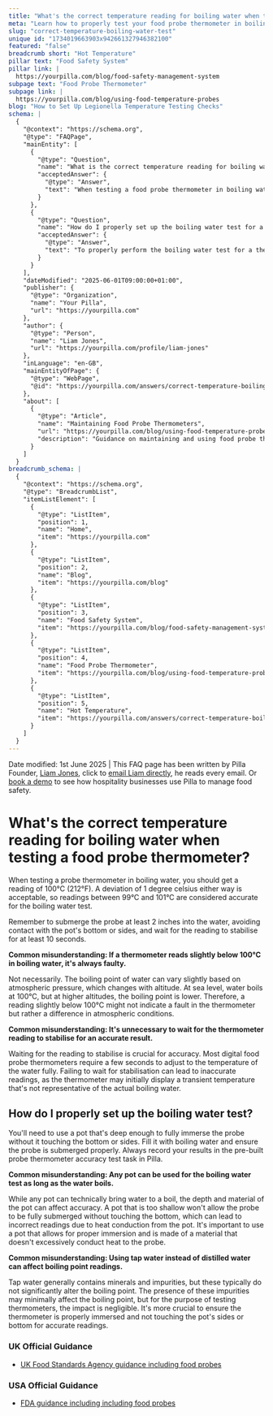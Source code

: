 ```yaml
---
title: "What's the correct temperature reading for boiling water when testing a food probe thermometer?"
meta: "Learn how to properly test your food probe thermometer in boiling water. The correct temperature reading should be between 99°C and 101°C. Follow these steps for accurate results."
slug: "correct-temperature-boiling-water-test"
unique id: "1734019663903x942661327946382100"
featured: "false"
breadcrumb short: "Hot Temperature"
pillar text: "Food Safety System"
pillar link: |
  https://yourpilla.com/blog/food-safety-management-system
subpage text: "Food Probe Thermometer"
subpage link: |
  https://yourpilla.com/blog/using-food-temperature-probes
blog: "How to Set Up Legionella Temperature Testing Checks"
schema: |
  {
    "@context": "https://schema.org",
    "@type": "FAQPage",
    "mainEntity": [
      {
        "@type": "Question",
        "name": "What is the correct temperature reading for boiling water when testing a food probe thermometer?",
        "acceptedAnswer": {
          "@type": "Answer",
          "text": "When testing a food probe thermometer in boiling water, an accurate reading ranges between 99°C and 101°C. Ensure the probe is submerged at least 5 cm into the water, avoiding the pot's bottom or sides, and allow the reading to stabilise for a minimum of 10 seconds. The boiling point can vary slightly with altitude adjustments impacting readings."
        }
      },
      {
        "@type": "Question",
        "name": "How do I properly set up the boiling water test for a food probe thermometer?",
        "acceptedAnswer": {
          "@type": "Answer",
          "text": "To properly perform the boiling water test for a thermometer, use a pot deep enough to fully immerse the probe without touching the bottom or sides. After filling the pot with boiling water, ensure the probe is accurately submerged and record your results with the designated probe thermometer accuracy test task in Pilla."
        }
      }
    ],
    "dateModified": "2025-06-01T09:00:00+01:00",
    "publisher": {
      "@type": "Organization",
      "name": "Your Pilla",
      "url": "https://yourpilla.com"
    },
    "author": {
      "@type": "Person",
      "name": "Liam Jones",
      "url": "https://yourpilla.com/profile/liam-jones"
    },
    "inLanguage": "en-GB",
    "mainEntityOfPage": {
      "@type": "WebPage",
      "@id": "https://yourpilla.com/answers/correct-temperature-boiling-water-test"
    },
    "about": [
      {
        "@type": "Article",
        "name": "Maintaining Food Probe Thermometers",
        "url": "https://yourpilla.com/blog/using-food-temperature-probes",
        "description": "Guidance on maintaining and using food probe thermometers for accurate temperature checks in food safety."
      }
    ]
  }
breadcrumb_schema: |
  {
    "@context": "https://schema.org",
    "@type": "BreadcrumbList",
    "itemListElement": [
      {
        "@type": "ListItem",
        "position": 1,
        "name": "Home",
        "item": "https://yourpilla.com"
      },
      {
        "@type": "ListItem",
        "position": 2,
        "name": "Blog",
        "item": "https://yourpilla.com/blog"
      },
      {
        "@type": "ListItem",
        "position": 3,
        "name": "Food Safety System",
        "item": "https://yourpilla.com/blog/food-safety-management-system"
      },
      {
        "@type": "ListItem",
        "position": 4,
        "name": "Food Probe Thermometer",
        "item": "https://yourpilla.com/blog/using-food-temperature-probes"
      },
      {
        "@type": "ListItem",
        "position": 5,
        "name": "Hot Temperature",
        "item": "https://yourpilla.com/answers/correct-temperature-boiling-water-test"
      }
    ]
  }
---
```


Date modified: 1st June 2025 | This FAQ page has been written by Pilla Founder, [Liam Jones](https://yourpilla.com/profile/liam-jones), click to [email Liam directly](https://mailto:liam@yourpilla.com/), he reads every email. Or [book a demo](https://calendly.com/pilla/demo) to see how hospitality businesses use Pilla to manage food safety.

# What's the correct temperature reading for boiling water when testing a food probe thermometer?

When testing a probe thermometer in boiling water, you should get a reading of 100°C (212°F). A deviation of 1 degree celsius either way is acceptable, so readings between 99°C and 101°C are considered accurate for the boiling water test.

Remember to submerge the probe at least 2 inches into the water, avoiding contact with the pot's bottom or sides, and wait for the reading to stabilise for at least 10 seconds.

**Common misunderstanding: If a thermometer reads slightly below 100°C in boiling water, it's always faulty.**

Not necessarily. The boiling point of water can vary slightly based on atmospheric pressure, which changes with altitude. At sea level, water boils at 100°C, but at higher altitudes, the boiling point is lower. Therefore, a reading slightly below 100°C might not indicate a fault in the thermometer but rather a difference in atmospheric conditions.

**Common misunderstanding: It's unnecessary to wait for the thermometer reading to stabilise for an accurate result.**

Waiting for the reading to stabilise is crucial for accuracy. Most digital food probe thermometers require a few seconds to adjust to the temperature of the water fully. Failing to wait for stabilisation can lead to inaccurate readings, as the thermometer may initially display a transient temperature that's not representative of the actual boiling water.

## How do I properly set up the boiling water test?

You'll need to use a pot that's deep enough to fully immerse the probe without it touching the bottom or sides. Fill it with boiling water and ensure the probe is submerged properly. Always record your results in the pre-built probe thermometer accuracy test task in Pilla.

**Common misunderstanding: Any pot can be used for the boiling water test as long as the water boils.**

While any pot can technically bring water to a boil, the depth and material of the pot can affect accuracy. A pot that is too shallow won't allow the probe to be fully submerged without touching the bottom, which can lead to incorrect readings due to heat conduction from the pot. It's important to use a pot that allows for proper immersion and is made of a material that doesn't excessively conduct heat to the probe.

**Common misunderstanding: Using tap water instead of distilled water can affect boiling point readings.**

Tap water generally contains minerals and impurities, but these typically do not significantly alter the boiling point. The presence of these impurities may minimally affect the boiling point, but for the purpose of testing thermometers, the impact is negligible. It's more crucial to ensure the thermometer is properly immersed and not touching the pot's sides or bottom for accurate readings.

### UK Official Guidance

-   [UK Food Standards Agency guidance including food probes](https://www.food.gov.uk/safety-hygiene/cooking-your-food)

### USA Official Guidance

-   [FDA guidance including including food probes](https://www.fda.gov/food/buy-store-serve-safe-food/refrigerator-thermometers-cold-facts-about-food-safety?utm_source=chatgpt.com)